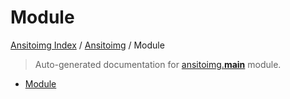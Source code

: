 # Module

[Ansitoimg Index](../README.md#ansitoimg-index) /
[Ansitoimg](./index.md#ansitoimg) /
Module

> Auto-generated documentation for [ansitoimg.__main__](../../../ansitoimg/__main__.py) module.
- [Module](#module)
